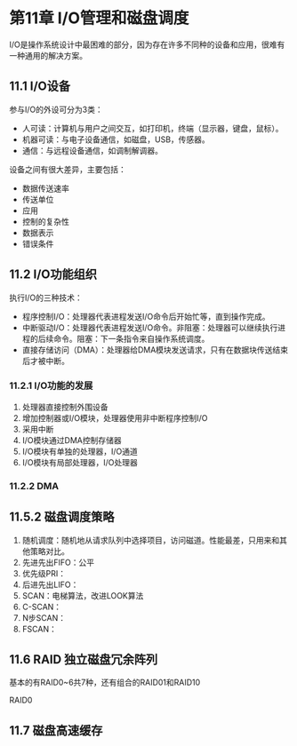 # 第11章 I/O管理和磁盘调度

I/O是操作系统设计中最困难的部分，因为存在许多不同种的设备和应用，很难有一种通用的解决方案。

## 11.1 I/O设备

参与I/O的外设可分为3类：

* 人可读：计算机与用户之间交互，如打印机，终端（显示器，键盘，鼠标）。
* 机器可读：与电子设备通信，如磁盘，USB，传感器。
* 通信：与远程设备通信，如调制解调器。

设备之间有很大差异，主要包括：

* 数据传送速率
* 传送单位
* 应用
* 控制的复杂性
* 数据表示
* 错误条件

## 11.2 I/O功能组织

执行I/O的三种技术：

* 程序控制I/O：处理器代表进程发送I/O命令后开始忙等，直到操作完成。
* 中断驱动I/O：处理器代表进程发送I/O命令。非阻塞：处理器可以继续执行进程的后续命令。阻塞：下一条指令来自操作系统调度。
* 直接存储访问（DMA）：处理器给DMA模块发送请求，只有在数据块传送结束后才被中断。

### 11.2.1 I/O功能的发展

1. 处理器直接控制外围设备
2. 增加控制器或I/O模块，处理器使用非中断程序控制I/O
3. 采用中断
4. I/O模块通过DMA控制存储器
5. I/O模块有单独的处理器，I/O通道
6. I/O模块有局部处理器，I/O处理器

### 11.2.2 DMA





## 11.5.2 磁盘调度策略

1. 随机调度：随机地从请求队列中选择项目，访问磁道。性能最差，只用来和其他策略对比。
2. 先进先出FIFO：公平
3. 优先级PRI：
4. 后进先出LIFO：
5. SCAN：电梯算法，改进LOOK算法
6. C-SCAN：
7. N步SCAN：
8. FSCAN：

## 11.6 RAID 独立磁盘冗余阵列

基本的有RAID0~6共7种，还有组合的RAID01和RAID10

RAID0



## 11.7 磁盘高速缓存

